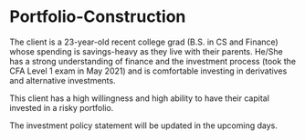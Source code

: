 # Portfolio-Construction

The client is a 23-year-old recent college grad (B.S. in CS and Finance) whose spending is savings-heavy as they live with their parents. He/She has a strong understanding of finance and the investment process (took the CFA Level 1 exam in May 2021) and is comfortable investing in derivatives and alternative investments. 

This client has a high willingness and high ability to have their capital invested in a risky portfolio.

The investment policy statement will be updated in the upcoming days.
